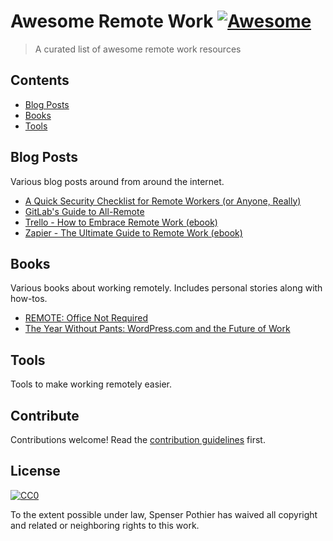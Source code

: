 # Awesome Remote Work [![Awesome](https://awesome.re/badge.svg)](https://awesome.re)

> A curated list of awesome remote work resources

## Contents

- [Blog Posts](#blog-posts)
- [Books](#another-section)
- [Tools](#tools)

## Blog Posts

Various blog posts around from around the internet.

- [A Quick Security Checklist for Remote Workers (or Anyone, Really)](https://doist.com/blog/security-checklist-remote-workers/)
- [GitLab's Guide to All-Remote](https://about.gitlab.com/company/culture/all-remote/guide/)
- [Trello - How to Embrace Remote Work (ebook)](https://info.trello.com/embrace-remote-work-ultimate-guide)
- [Zapier - The Ultimate Guide to Remote Work (ebook)](https://zapier.com/learn/remote-work/)

## Books

Various books about working remotely. Includes personal stories along with how-tos.

- [REMOTE: Office Not Required](https://basecamp.com/books/remote)
- [The Year Without Pants: WordPress.com and the Future of Work](https://scottberkun.com/yearwithoutpants/)

## Tools

Tools to make working remotely easier.

## Contribute

Contributions welcome! Read the [contribution guidelines](contributing.md) first.

## License

[![CC0](https://mirrors.creativecommons.org/presskit/buttons/88x31/svg/cc-zero.svg)](https://creativecommons.org/publicdomain/zero/1.0)

To the extent possible under law, Spenser Pothier has waived all copyright and
related or neighboring rights to this work.
